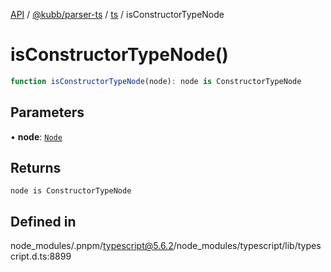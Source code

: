 [API](../../../../../packages.md) / [@kubb/parser-ts](../../../index.md) / [ts](../index.md) / isConstructorTypeNode

# isConstructorTypeNode()

```ts
function isConstructorTypeNode(node): node is ConstructorTypeNode
```

## Parameters

• **node**: [`Node`](../interfaces/Node.md)

## Returns

`node is ConstructorTypeNode`

## Defined in

node\_modules/.pnpm/typescript@5.6.2/node\_modules/typescript/lib/typescript.d.ts:8899

